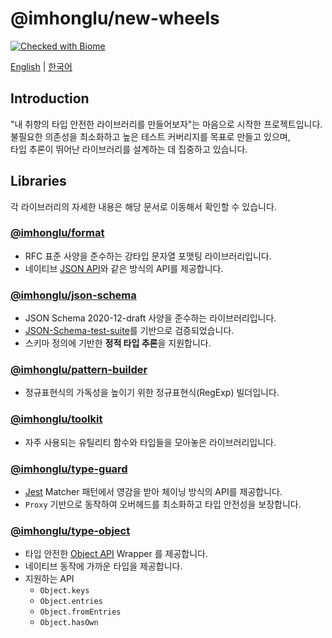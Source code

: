 # @imhonglu/new-wheels

[![Checked with Biome](https://img.shields.io/badge/Checked_with-Biome-60a5fa?style=flat&logo=biome)](https://biomejs.dev)

[English](./README.md) | [한국어](./README_KR.md)

## Introduction

"내 취향의 타입 안전한 라이브러리를 만들어보자"는 마음으로 시작한 프로젝트입니다.  
불필요한 의존성을 최소화하고 높은 테스트 커버리지를 목표로 만들고 있으며,  
타입 추론이 뛰어난 라이브러리를 설계하는 데 집중하고 있습니다.

## Libraries

각 라이브러리의 자세한 내용은 해당 문서로 이동해서 확인할 수 있습니다.

### [@imhonglu/format](https://github.com/imhonglu/new-wheels/blob/main/libs/format/README_KR.md)

- RFC 표준 사양을 준수하는 강타입 문자열 포맷팅 라이브러리입니다.
- 네이티브 [JSON API](https://developer.mozilla.org/ko/docs/Web/JavaScript/Reference/Global_Objects/JSON)와 같은 방식의 API를 제공합니다.

### [@imhonglu/json-schema](https://github.com/imhonglu/new-wheels/blob/main/libs/json-schema/README_KR.md)

- JSON Schema 2020-12-draft 사양을 준수하는 라이브러리입니다.
- [JSON-Schema-test-suite](https://github.com/json-schema-org/JSON-Schema-Test-Suite)를 기반으로 검증되었습니다.
- 스키마 정의에 기반한 **정적 타입 추론**을 지원합니다.

### [@imhonglu/pattern-builder](https://github.com/imhonglu/new-wheels/blob/main/libs/pattern-builder/README_KR.md)

- 정규표현식의 가독성을 높이기 위한 정규표현식(RegExp) 빌더입니다.

### [@imhonglu/toolkit](https://github.com/imhonglu/new-wheels/blob/main/libs/toolkit/README_KR.md)

- 자주 사용되는 유틸리티 함수와 타입들을 모아놓은 라이브러리입니다.

### [@imhonglu/type-guard](https://github.com/imhonglu/new-wheels/blob/main/libs/type-guard/README_KR.md)

- [Jest](https://jestjs.io/) Matcher 패턴에서 영감을 받아 체이닝 방식의 API를 제공합니다.
- `Proxy` 기반으로 동작하여 오버헤드를 최소화하고 타입 안전성을 보장합니다.

### [@imhonglu/type-object](https://github.com/imhonglu/new-wheels/blob/main/libs/type-object/README_KR.md)

- 타입 안전한 [Object API](https://developer.mozilla.org/docs/Web/JavaScript/Reference/Global_Objects/Object) Wrapper 를 제공합니다.
- 네이티브 동작에 가까운 타입을 제공합니다.
- 지원하는 API
  - `Object.keys`
  - `Object.entries`
  - `Object.fromEntries`
  - `Object.hasOwn`
